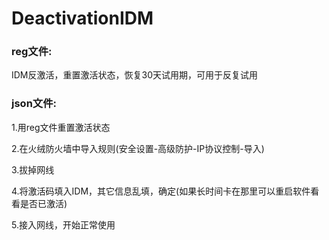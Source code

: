# DeactivationIDM

### reg文件:

IDM反激活，重置激活状态，恢复30天试用期，可用于反复试用

### json文件:

1.用reg文件重置激活状态

2.在火绒防火墙中导入规则(安全设置-高级防护-IP协议控制-导入)

3.拔掉网线

4.将激活码填入IDM，其它信息乱填，确定(如果长时间卡在那里可以重启软件看看是否已激活)

5.接入网线，开始正常使用
